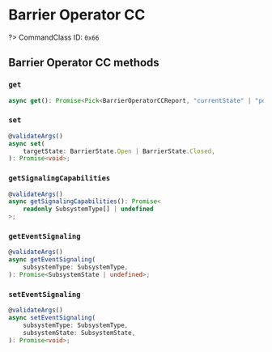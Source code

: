 # Barrier Operator CC

?> CommandClass ID: `0x66`

## Barrier Operator CC methods

### `get`

```ts
async get(): Promise<Pick<BarrierOperatorCCReport, "currentState" | "position"> | undefined>;
```

### `set`

```ts
@validateArgs()
async set(
	targetState: BarrierState.Open | BarrierState.Closed,
): Promise<void>;
```

### `getSignalingCapabilities`

```ts
@validateArgs()
async getSignalingCapabilities(): Promise<
	readonly SubsystemType[] | undefined
>;
```

### `getEventSignaling`

```ts
@validateArgs()
async getEventSignaling(
	subsystemType: SubsystemType,
): Promise<SubsystemState | undefined>;
```

### `setEventSignaling`

```ts
@validateArgs()
async setEventSignaling(
	subsystemType: SubsystemType,
	subsystemState: SubsystemState,
): Promise<void>;
```
